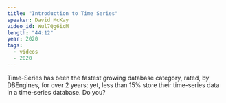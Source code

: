 ```yaml
---
title: "Introduction to Time Series"
speaker: David McKay
video_id: Wul7Qg6icM
length: "44:12"
year: 2020
tags:
  - videos
  - 2020
---
```

Time-Series has been the fastest growing database category, rated, by DBEngines, for over 2 years; yet, less than 15% store their time-series data in a time-series database. Do you?
